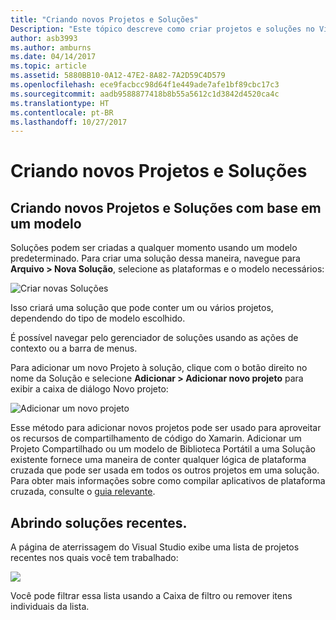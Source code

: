 ```yaml
---
title: "Criando novos Projetos e Soluções"
Description: "Este tópico descreve como criar projetos e soluções no Visual Studio para Mac"
author: asb3993
ms.author: amburns
ms.date: 04/14/2017
ms.topic: article
ms.assetid: 5880BB10-0A12-47E2-8A82-7A2D59C4D579
ms.openlocfilehash: ece9facbcc98d64f1e449ade7afe1bf89cbc17c3
ms.sourcegitcommit: aadb9588877418b8b55a5612c1d3842d4520ca4c
ms.translationtype: HT
ms.contentlocale: pt-BR
ms.lasthandoff: 10/27/2017
---
```

# <a name="creating-new-projects-and-solutions"></a>Criando novos Projetos e Soluções

## <a name="creating-new-projects-and-solutions-from-a-template"></a>Criando novos Projetos e Soluções com base em um modelo

Soluções podem ser criadas a qualquer momento usando um modelo predeterminado. Para criar uma solução dessa maneira, navegue para **Arquivo > Nova Solução**, selecione as plataformas e o modelo necessários:

![Criar novas Soluções](media/projects-and-solutions-image0.png)

Isso criará uma solução que pode conter um ou vários projetos, dependendo do tipo de modelo escolhido.

É possível navegar pelo gerenciador de soluções usando as ações de contexto ou a barra de menus.

Para adicionar um novo Projeto à solução, clique com o botão direito no nome da Solução e selecione **Adicionar > Adicionar novo projeto** para exibir a caixa de diálogo Novo projeto:

 ![Adicionar um novo projeto](media/projects-and-solutions-image4.png)

Esse método para adicionar novos projetos pode ser usado para aproveitar os recursos de compartilhamento de código do Xamarin. Adicionar um Projeto Compartilhado ou um modelo de Biblioteca Portátil a uma Solução existente fornece uma maneira de conter qualquer lógica de plataforma cruzada que pode ser usada em todos os outros projetos em uma solução. Para obter mais informações sobre como compilar aplicativos de plataforma cruzada, consulte o [guia relevante](https://developer.xamarin.com/guides/cross-platform/application_fundamentals/code-sharing/).

## <a name="opening-recent-solutions"></a>Abrindo soluções recentes.

A página de aterrissagem do Visual Studio exibe uma lista de projetos recentes nos quais você tem trabalhado:

 ![](media/create-new-projects-recent.png)

Você pode filtrar essa lista usando a Caixa de filtro ou remover itens individuais da lista. 
 